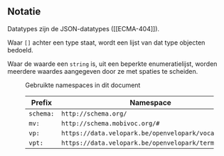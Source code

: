 ## Notatie

Datatypes zijn de JSON-datatypes ([[ECMA-404]]).

Waar `[]` achter een type staat, wordt een lijst van dat type objecten bedoeld.

Waar de waarde een `string` is, uit een beperkte enumeratielijst, worden meerdere waardes aangegeven door ze met spaties te scheiden.

<figure>
<figcaption>Gebruikte namespaces in dit document</figcaption>

| Prefix    | Namespace                                           |
| --------- | --------------------------------------------------- |
| `schema:` | `http://schema.org/`                                |
| `mv:`     | `http://schema.mobivoc.org/#`                       |
| `vp:`     | `https://data.velopark.be/openvelopark/vocabulary#` |
| `vpt:`    | `https://data.velopark.be/openvelopark/terms#`      |

</figure>
